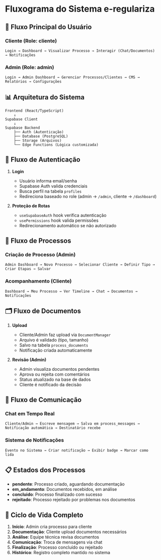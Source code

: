 
# Fluxograma do Sistema e-regulariza

## 🔄 Fluxo Principal do Usuário

### Cliente (Role: cliente)
```
Login → Dashboard → Visualizar Processo → Interagir (Chat/Documentos) → Notificações
```

### Admin (Role: admin)
```
Login → Admin Dashboard → Gerenciar Processos/Clientes → CMS → Relatórios → Configurações
```

## 📊 Arquitetura do Sistema

```
Frontend (React/TypeScript)
    ↓
Supabase Client
    ↓
Supabase Backend
    ├── Auth (Autenticação)
    ├── Database (PostgreSQL)
    ├── Storage (Arquivos)
    └── Edge Functions (Lógica customizada)
```

## 🔐 Fluxo de Autenticação

1. **Login**
   - Usuário informa email/senha
   - Supabase Auth valida credenciais
   - Busca perfil na tabela `profiles`
   - Redireciona baseado no role (admin → `/admin`, cliente → `/dashboard`)

2. **Proteção de Rotas**
   - `useSupabaseAuth` hook verifica autenticação
   - `usePermissions` hook valida permissões
   - Redirecionamento automático se não autorizado

## 📝 Fluxo de Processos

### Criação de Processo (Admin)
```
Admin Dashboard → Novo Processo → Selecionar Cliente → Definir Tipo → Criar Etapas → Salvar
```

### Acompanhamento (Cliente)
```
Dashboard → Meu Processo → Ver Timeline → Chat → Documentos → Notificações
```

## 🗂️ Fluxo de Documentos

1. **Upload**
   - Cliente/Admin faz upload via `DocumentManager`
   - Arquivo é validado (tipo, tamanho)
   - Salvo na tabela `process_documents`
   - Notificação criada automaticamente

2. **Revisão (Admin)**
   - Admin visualiza documentos pendentes
   - Aprova ou rejeita com comentários
   - Status atualizado na base de dados
   - Cliente é notificado da decisão

## 💬 Fluxo de Comunicação

### Chat em Tempo Real
```
Cliente/Admin → Escreve mensagem → Salva em process_messages → Notificação automática → Destinatário recebe
```

### Sistema de Notificações
```
Evento no Sistema → Criar notificação → Exibir badge → Marcar como lida
```

## 📋 Estados dos Processos

- **pendente**: Processo criado, aguardando documentação
- **em_andamento**: Documentos recebidos, em análise
- **concluido**: Processo finalizado com sucesso
- **rejeitado**: Processo rejeitado por problemas nos documentos

## 🔄 Ciclo de Vida Completo

1. **Início**: Admin cria processo para cliente
2. **Documentação**: Cliente upload documentos necessários
3. **Análise**: Equipe técnica revisa documentos
4. **Comunicação**: Troca de mensagens via chat
5. **Finalização**: Processo concluído ou rejeitado
6. **Histórico**: Registro completo mantido no sistema
